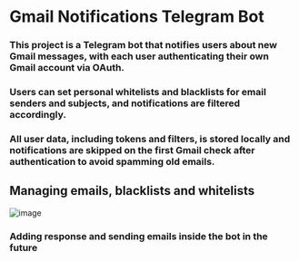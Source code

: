 # Gmail Notifications Telegram Bot

### This project is a Telegram bot that notifies users about new Gmail messages, with each user authenticating their own Gmail account via OAuth. 
### Users can set personal whitelists and blacklists for email senders and subjects, and notifications are filtered accordingly.
### All user data, including tokens and filters, is stored locally and notifications are skipped on the first Gmail check after authentication to avoid spamming old emails.

## Managing emails, blacklists and whitelists
![image](https://github.com/user-attachments/assets/63abac28-f052-418c-907e-ca1a629ce594)

### Adding response and sending emails inside the bot in the future
